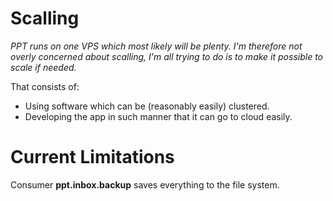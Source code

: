# Scalling

*PPT runs on one VPS which most likely will be plenty. I'm therefore not overly concerned about scalling, I'm all trying to do is to make it possible to scale if needed.*

That consists of:

- Using software which can be (reasonably easily) clustered.
- Developing the app in such manner that it can go to cloud easily.

# Current Limitations

Consumer **ppt.inbox.backup** saves everything to the file system.
